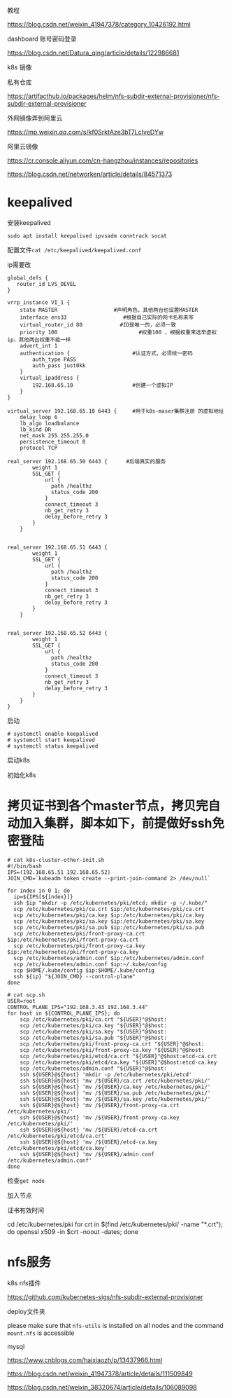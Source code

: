 教程

https://blog.csdn.net/weixin_41947378/category_10426192.html



dashboard 账号密码登录

https://blog.csdn.net/Datura_qing/article/details/122986681



k8s 镜像

私有仓库

https://artifacthub.io/packages/helm/nfs-subdir-external-provisioner/nfs-subdir-external-provisioner

外网镜像弄到阿里云

https://mp.weixin.qq.com/s/kf0SrktAze3bT7LcIveDYw



阿里云镜像

https://cr.console.aliyun.com/cn-hangzhou/instances/repositories





https://blog.csdn.net/networken/article/details/84571373







# keepalived

安装keepalived

`sudo apt install keepalived ipvsadm conntrack socat`

配置文件`cat /etc/keepalived/keepalived.conf`

ip需要改

```
global_defs {
   router_id LVS_DEVEL
}

vrrp_instance VI_1 {
    state MASTER                  #声明角色，其他两台也设置MASTER
    interface ens33                  #根据自己实际的网卡名称来写
    virtual_router_id 80            #ID是唯一的，必须一致
    priority 100                          #权重100 ，根据权重来选举虚拟ip，其他两台权重不能一样
    advert_int 1
    authentication {                    #认证方式，必须统一密码
        auth_type PASS              
        auth_pass just0kk              
    }
    virtual_ipaddress { 
        192.168.65.10                   #创建一个虚拟IP
    }
}

virtual_server 192.168.65.10 6443 {     #用于k8s-maser集群注册 的虚拟地址
    delay_loop 6
    lb_algo loadbalance
    lb_kind DR
    net_mask 255.255.255.0
    persistence_timeout 0
    protocol TCP

real_server 192.168.65.50 6443 {      #后端真实的服务
        weight 1
        SSL_GET {
            url {
              path /healthz
              status_code 200
            }
            connect_timeout 3
            nb_get_retry 3
            delay_before_retry 3
        }
    }


real_server 192.168.65.51 6443 {
        weight 1
        SSL_GET {
            url {
              path /healthz
              status_code 200
            }
            connect_timeout 3
            nb_get_retry 3
            delay_before_retry 3
        }
    }


real_server 192.168.65.52 6443 {
        weight 1
        SSL_GET {
            url {
              path /healthz
              status_code 200
            }
            connect_timeout 3
            nb_get_retry 3
            delay_before_retry 3
        }
    }
}

```



启动

```
# systemctl enable keepalived
# systemctl start keepalived
# systemctl status keepalived
```



启动k8s



初始化k8s



# 拷贝证书到各个master节点，拷贝完自动加入集群，脚本如下，前提做好ssh免密登陆



```
# cat k8s-cluster-other-init.sh
#!/bin/bash
IPS=(192.168.65.51 192.168.65.52)
JOIN_CMD=`kubeadm token create --print-join-command 2> /dev/null`

for index in 0 1; do
  ip=${IPS[${index}]}
  ssh $ip "mkdir -p /etc/kubernetes/pki/etcd; mkdir -p ~/.kube/"
  scp /etc/kubernetes/pki/ca.crt $ip:/etc/kubernetes/pki/ca.crt
  scp /etc/kubernetes/pki/ca.key $ip:/etc/kubernetes/pki/ca.key
  scp /etc/kubernetes/pki/sa.key $ip:/etc/kubernetes/pki/sa.key
  scp /etc/kubernetes/pki/sa.pub $ip:/etc/kubernetes/pki/sa.pub
  scp /etc/kubernetes/pki/front-proxy-ca.crt $ip:/etc/kubernetes/pki/front-proxy-ca.crt
  scp /etc/kubernetes/pki/front-proxy-ca.key $ip:/etc/kubernetes/pki/front-proxy-ca.key
  scp /etc/kubernetes/admin.conf $ip:/etc/kubernetes/admin.conf
  scp /etc/kubernetes/admin.conf $ip:~/.kube/config
  scp $HOME/.kube/config $ip:$HOME/.kube/config
  ssh ${ip} "${JOIN_CMD} --control-plane"
done
```



```
# cat scp.sh
USER=root
CONTROL_PLANE_IPS="192.168.3.43 192.168.3.44"
for host in ${CONTROL_PLANE_IPS}; do
    scp /etc/kubernetes/pki/ca.crt "${USER}"@$host:
    scp /etc/kubernetes/pki/ca.key "${USER}"@$host:
    scp /etc/kubernetes/pki/sa.key "${USER}"@$host:
    scp /etc/kubernetes/pki/sa.pub "${USER}"@$host:
    scp /etc/kubernetes/pki/front-proxy-ca.crt "${USER}"@$host:
    scp /etc/kubernetes/pki/front-proxy-ca.key "${USER}"@$host:
    scp /etc/kubernetes/pki/etcd/ca.crt "${USER}"@$host:etcd-ca.crt
    scp /etc/kubernetes/pki/etcd/ca.key "${USER}"@$host:etcd-ca.key
    scp /etc/kubernetes/admin.conf "${USER}"@$host:
    ssh ${USER}@${host} 'mkdir -p /etc/kubernetes/pki/etcd'
    ssh ${USER}@${host} 'mv /${USER}/ca.crt /etc/kubernetes/pki/'
    ssh ${USER}@${host} 'mv /${USER}/ca.key /etc/kubernetes/pki/'
    ssh ${USER}@${host} 'mv /${USER}/sa.pub /etc/kubernetes/pki/'
    ssh ${USER}@${host} 'mv /${USER}/sa.key /etc/kubernetes/pki/'
    ssh ${USER}@${host} 'mv /${USER}/front-proxy-ca.crt /etc/kubernetes/pki/'
    ssh ${USER}@${host} 'mv /${USER}/front-proxy-ca.key /etc/kubernetes/pki/'
    ssh ${USER}@${host} 'mv /${USER}/etcd-ca.crt /etc/kubernetes/pki/etcd/ca.crt'
    ssh ${USER}@${host} 'mv /${USER}/etcd-ca.key /etc/kubernetes/pki/etcd/ca.key'
    ssh ${USER}@${host} 'mv /${USER}/admin.conf /etc/kubernetes/admin.conf'
done
```



检查`get node`



加入节点



证书有效时间

cd /etc/kubernetes/pki for crt in $(find /etc/kubernetes/pki/ -name "*.crt"); do openssl x509 -in $crt -noout -dates; done 



# nfs服务





k8s nfs插件

https://github.com/kubernetes-sigs/nfs-subdir-external-provisioner

deploy文件夹

please make sure that `nfs-utils` is installed on all nodes and the command `mount.nfs` is accessible



mysql 

https://www.cnblogs.com/haixiaozh/p/13437966.html

https://blog.csdn.net/weixin_41947378/article/details/111509849

https://blog.csdn.net/weixin_38320674/article/details/106089098
